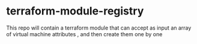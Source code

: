 # terraform-module-registry
This repo will contain a terraform module that can accept as input an array of virtual machine attributes , and then create them one by one
